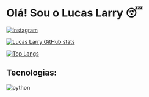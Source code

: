 # Olá! Sou o Lucas Larry 😴
[![Instagram](https://img.shields.io/badge/Instagram-E4405F?style=for-the-badge&logo=instagram&logoColor=white)](https://www.instagram.com/lucaslarryy/)

[![Lucas Larry GitHub stats](https://github-readme-stats.vercel.app/api?username=Lucaslarry&theme=dracula)](https://github.com/Lucaslarry?tab=repositories)

[![Top Langs](https://github-readme-stats.vercel.app/api/top-langs/?username=Lucaslarry)](https://github.com/Lucaslarry?tab=repositories)

## Tecnologias:

<div style="display: inline_block">
  <img align="center" alt="python" src="https://img.shields.io/badge/Python-3776AB?style=for-the-badge&logo=python&logoColor=white" />
</div><br/>



